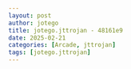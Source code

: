 ```yaml
---
layout: post
author: jotego
title: jotego.jttrojan - 48161e9
date: 2025-02-21
categories: [Arcade, jttrojan]
tags: [jotego.jttrojan]
---
```


